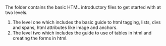 The folder contains the basic HTML introductory files to get started with at two levels.
1) The level one which includes the basic guide to html tagging, lists, divs and spans, html attributes like image and anchors.
2) The level two which includes the guide to use of tables in html and creating the forms in html.

